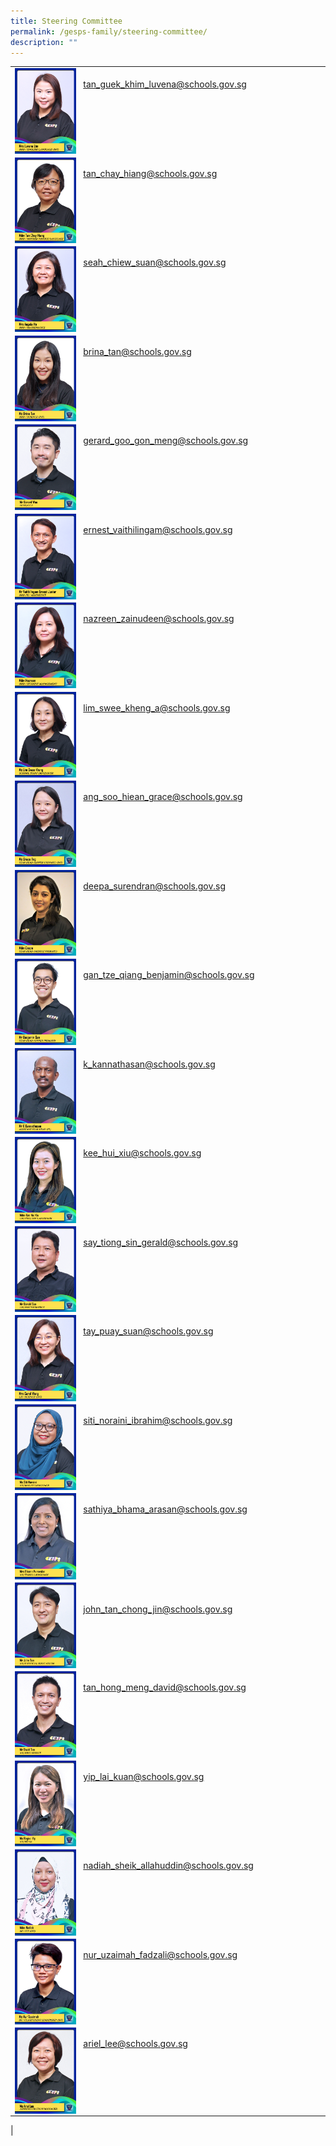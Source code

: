 ```yaml
---
title: Steering Committee
permalink: /gesps-family/steering-committee/
description: ""
---
```

|  |
|---|
<img src="/images/mrs%20luvena%20lim%202.jpg" align="left" style="width:20%"><br>&nbsp;&nbsp;&nbsp;[tan_guek_khim_luvena@schools.gov.sg](mailto:Tan_Guek_Khim_Luvena@schools.gov.sg)|
<img src="/images/mdm%20tan%20chay%20hiang.jpg" align="left" style="width:20%"><br>&nbsp;&nbsp;&nbsp;[tan_chay_hiang@schools.gov.sg](mailto:tan_chay_hiang@schools.gov.sg)|
|<img src="/images/mrs%20angela%20ho%202.jpg" align="left" style="width:20%"><br>&nbsp;&nbsp;&nbsp;[seah_chiew_suan@schools.gov.sg](mailto:Seah_Chiew_Suan@schools.gov.sg)|
|<img src="/images/ms%20brina%20tan%20(2).jpg" align="left" style="width:20%"><br>&nbsp;&nbsp;&nbsp;[brina_tan@schools.gov.sg](mailto:brina_tan@schools.gov.sg)|
<img src="/images/mr%20gerard%20woo.jpg" align="left" style="width:20%"><br>&nbsp;&nbsp;&nbsp;[gerard_goo_gon_meng@schools.gov.sg](mailto:Gerard_Woo_Hon_meng)|
<img src="/images/mr%20vaithilingam%20ernest%20junior%202.jpg" align="left" style="width:20%"><br>&nbsp;&nbsp;&nbsp;[ernest_vaithilingam@schools.gov.sg](mailto:Ernest_Vaithilingam@schools.gov.sg)|
<img src="/images/mdm%20nazreen%202.jpg" align="left" style="width:20%"><br>&nbsp;&nbsp;&nbsp;[nazreen_zainudeen@schools.gov.sg](mailto:Nazreen_Zainudeen@schools.gov.sg)|
<img src="/images/ms%20lim%20swee%20kheng%202.jpg" align="left" style="width:20%"><br>&nbsp;&nbsp;&nbsp;[lim_swee_kheng_a@schools.gov.sg](mailto:lim_swee_kheng_a@schools.gov.sg)|
<img src="/images/ms%20grace%20ang.jpg" align="left" style="width:20%"><br>&nbsp;&nbsp;&nbsp;[ang_soo_hiean_grace@schools.gov.sg](mailto:ang_soo_hiean_grace@schools.gov.sg)|
<img src="/images/mdm%20deepa%20(2).jpg" align="left" style="width:20%"><br>&nbsp;&nbsp;&nbsp;[deepa_surendran@schools.gov.sg](mailto:Deepa_Surendran@schools.gov.sg)|
<img src="/images/mr%20benjamin%20gan%20(2).jpg" align="left" style="width:20%"><br>&nbsp;&nbsp;&nbsp;[gan_tze_qiang_benjamin@schools.gov.sg](mailto:gan_tze_qiang_benjamin@schools.gov.sg)|
<img src="/images/mr%20k%20kannathasan%20(2).jpg" align="left" style="width:20%"><br>&nbsp;&nbsp;&nbsp;[k_kannathasan@schools.gov.sg](mailto:K_Kannathasan@schools.gov.sg)|
<img src="/images/mdm%20kee%20hui%20xiu.jpg" align="left" style="width:20%"><br>&nbsp;&nbsp;&nbsp;[kee_hui_xiu@schools.gov.sg](mailto:kee_hui_xiu@schools.gov.sg)|
<img src="/images/mr%20gerald%20say-amended.jpg" align="left" style="width:20%"><br>&nbsp;&nbsp;&nbsp;[say_tiong_sin_gerald@schools.gov.sg](mailto:say_tiong_sin_gerald@schools.gov.sg)|
<img src="/images/mrs%20carol%20wong%202.jpg" align="left" style="width:20%"><br>&nbsp;&nbsp;&nbsp;[tay_puay_suan@schools.gov.sg](mailto:tay_puay_suan@schools.gov.sg)|
<img src="/images/ms%20siti%20noraini-amended.jpg" align="left" style="width:20%"><br>&nbsp;&nbsp;&nbsp;[siti_noraini_ibrahim@schools.gov.sg](mailto:siti_noraini_ibrahim@schools.gov.sg)|
<img src="/images/mrs%20bhama%20puravalan.jpg" align="left" style="width:20%"><br>&nbsp;&nbsp;&nbsp;[sathiya_bhama_arasan@schools.gov.sg](mailto:sathiya_bhama_arasan@schools.gov.sg)|
<img src="/images/mr%20john%20tan-amended.jpg" align="left" style="width:20%"><br><br>&nbsp;&nbsp;&nbsp;[john_tan_chong_jin@schools.gov.sg](mailto:john_tan_chong_jin@schools.gov.sg)|
<img src="/images/mr%20david%20tan.jpg" align="left" style="width:20%"><br>&nbsp;&nbsp;&nbsp;[tan_hong_meng_david@schools.gov.sg](mailto:tan_hong_meng_david@schools.gov.sg)|
<img src="/images/ms%20regina%20yip.jpg" align="left" style="width:20%"><br>&nbsp;&nbsp;&nbsp;[yip_lai_kuan@schools.gov.sg](mailto:yip_lai_kuan@schools.gov.sg)|
<img src="/images/mdm%20nadiah%20(2).jpg" align="left" style="width:20%"><br>&nbsp;&nbsp;&nbsp;[nadiah_sheik_allahuddin@schools.gov.sg](mailto:nadiah_sheik_allahuddin@schools.gov.sg)|
<img src="/images/ms%20nur'uzaimah.jpg" align="left" style="width:20%"><br>&nbsp;&nbsp;&nbsp;[nur_uzaimah_fadzali@schools.gov.sg](mailto:nur_uzaimah_fadzali@schools.gov.sg)|
|<img src="/images/ms%20ariel%20lee.jpg" align="left" style="width:20%"><br>&nbsp;&nbsp;&nbsp;[ariel_lee@schools.gov.sg](mailto:ariel_lee@schools.gov.sg)
|